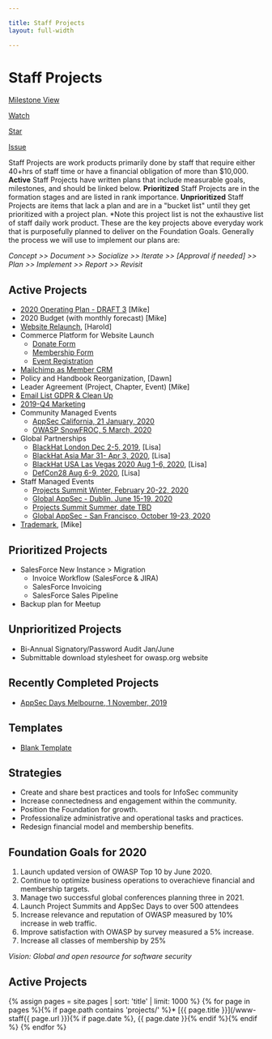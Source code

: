 ```yaml
---

title: Staff Projects
layout: full-width

---
```


# Staff Projects

[Milestone View](/www-staff/milestones)

<!-- Place this tag in your head or just before your close body tag. -->
<script async defer src="https://buttons.github.io/buttons.js"></script>
<!-- Place this tag where you want the button to render. --><a class="github-button" href="https://github.com/owasp/www-staff"  data-icon="octicon-eye" data-size="large" data-show-count="true" aria-label="Watch ntkme/github-buttons on GitHub">Watch</a>
<!-- Place this tag where you want the button to render. -->
<a class="github-button" href="https://github.com/owasp/www-staff" data-icon="octicon-star" data-size="large" data-show-count="true" aria-label="Star ntkme/github-buttons on GitHub">Star</a>
<!-- Place this tag where you want the button to render. -->
<a class="github-button" href="https://github.com/owasp/www-staff/issues" data-icon="octicon-issue-opened" data-size="large" data-show-count="true" aria-label="Issue owasp/www-staff on GitHub">Issue</a>

Staff Projects are work products primarily done by staff that require either 40+hrs of staff time or have a financial obligation of more than $10,000. **Active** Staff Projects have written plans that include measurable goals, milestones, and should be linked below.  **Prioritized** Staff Projects are in the formation stages and are listed in rank importance. **Unprioritized** Staff Projects are items that lack a plan and are in a "bucket list" until they get prioritized with a project plan. *Note this project list is not the exhaustive list of staff daily work product. These are the key projects above everyday work that is purposefully planned to deliver on the Foundation Goals. Generally the process we will use to implement our plans are: 

*Concept >> Document >> Socialize >> Iterate >> [Approval if needed] >> Plan >> Implement >> Report >> Revisit*

## Active Projects
* [2020 Operating Plan - DRAFT 3](/www-staff/operating-plan/2020) [Mike]
* 2020 Budget (with monthly forecast) [Mike]
* [Website Relaunch](/www-staff/projects/201912-Website-Launch), [Harold]
* Commerce Platform for Website Launch
  * [Donate Form](/www-staff/projects/201911-donate-form)
  * [Membership Form](/www-staff/projects/201911-membership-form)
  * [Event Registration](/www-staff/projects/201912-events-form)
* [Mailchimp as Member CRM](/www-staff/projects/201912-mailchimp)
* Policy and Handbook Reorganization, [Dawn]
* Leader Agreement (Project, Chapter, Event) [Mike]
* [Email List GDPR & Clean Up](/www-staff/projects/201910-Email-Cleanup)
* [2019-Q4 Marketing](/www-staff/projects/201910-marketing)
* Community Managed Events
  * [AppSec California, 21 January, 2020](/www-staff/projects/2020-event-appsec-california)
  * [OWASP SnowFROC, 5 March, 2020](/www-staff/projects/202003-snowfroc)
* Global Partnerships
  * [BlackHat London Dec 2-5, 2019](/www-staff/projects/201912-Blackhat-London), [Lisa]
  * [BlackHat Asia Mar 31- Apr 3, 2020](/www-staff/projects/202003-Blackhat-Asia), [Lisa]
  * [BlackHat USA Las Vegas 2020 Aug 1-6, 2020](/www-staff/projects/202008-Blackhat-Las-Vegas), [Lisa]
  * [DefCon28 Aug 6-9, 2020](/www-staff/projects/202008-Defcon-28), [Lisa]
* Staff Managed Events
  * [Projects Summit Winter, February 20-22, 2020](/www-staff/projects/202002-Projects-Summit-Q1)
  * [Global AppSec - Dublin, June 15-19, 2020](/www-staff/projects/202006-GlobalAppSec-Dublin)
  * [Projects Summit Summer, date TBD](/www-staff/projects/202007-Projects-Summit-Q3)
  * [Global AppSec - San Francisco, October 19-23, 2020](/www-staff/projects/202010-Global-AppSec-SF)
* [Trademark](/www-staff/projects/201902-Trademarks), [Mike]

## Prioritized Projects
* SalesForce New Instance > Migration
  * Invoice Workflow (SalesForce & JIRA)
  * SalesForce Invoicing
  * SalesForce Sales Pipeline
* Backup plan for Meetup

## Unprioritized Projects
* Bi-Annual Signatory/Password Audit Jan/June
* Submittable download stylesheet for owasp.org website

## Recently Completed Projects
* [AppSec Days Melbourne, 1 November, 2019](https://www.owasp.org/index.php/Staff-Projects/20191101-AppSecDay-Melbourne)

## Templates 
* [Blank Template](/www-staff/projects/202001-template)

## Strategies
* Create and share best practices and tools for InfoSec community
* Increase connectedness and engagement within the community.
* Position the Foundation for growth.
* Professionalize administrative and operational tasks and practices.
* Redesign financial model and membership benefits.

## Foundation Goals for 2020
1. Launch updated version of OWASP Top 10 by June 2020.
1. Continue to optimize business operations to overachieve financial and membership targets.
1. Manage two successful global conferences planning three in 2021.
1. Launch Project Summits and AppSec Days to over 500 attendees
1. Increase relevance and reputation of OWASP measured by 10% increase in web traffic.
1. Improve satisfaction with OWASP by survey measured a 5% increase.
1. Increase all classes of membership by 25%

*Vision: Global and open resource for software security*


## Active Projects
{% assign pages = site.pages | sort: 'title' | limit: 1000 %}
{% for page in pages %}{% if page.path contains 'projects/' %}* [{{ page.title }}](/www-staff{{ page.url }}){% if page.date %}, {{ page.date }}{% endif %}{% endif %}
{% endfor %}


